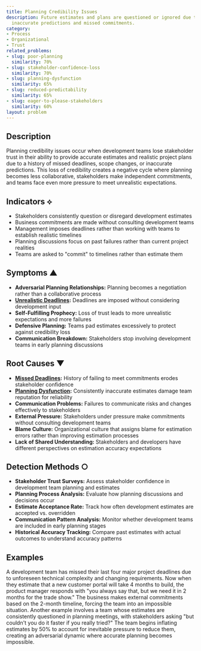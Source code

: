 ```yaml
---
title: Planning Credibility Issues
description: Future estimates and plans are questioned or ignored due to history of
  inaccurate predictions and missed commitments.
category:
- Process
- Organizational
- Trust
related_problems:
- slug: poor-planning
  similarity: 70%
- slug: stakeholder-confidence-loss
  similarity: 70%
- slug: planning-dysfunction
  similarity: 65%
- slug: reduced-predictability
  similarity: 65%
- slug: eager-to-please-stakeholders
  similarity: 60%
layout: problem
---
```


## Description

Planning credibility issues occur when development teams lose stakeholder trust in their ability to provide accurate estimates and realistic project plans due to a history of missed deadlines, scope changes, or inaccurate predictions. This loss of credibility creates a negative cycle where planning becomes less collaborative, stakeholders make independent commitments, and teams face even more pressure to meet unrealistic expectations.

## Indicators ⟡

- Stakeholders consistently question or disregard development estimates
- Business commitments are made without consulting development teams
- Management imposes deadlines rather than working with teams to establish realistic timelines
- Planning discussions focus on past failures rather than current project realities
- Teams are asked to "commit" to timelines rather than estimate them

## Symptoms ▲

- **Adversarial Planning Relationships:** Planning becomes a negotiation rather than a collaborative process
- **[Unrealistic Deadlines](unrealistic-deadlines.md):** Deadlines are imposed without considering development input
- **Self-Fulfilling Prophecy:** Loss of trust leads to more unrealistic expectations and more failures
- **Defensive Planning:** Teams pad estimates excessively to protect against credibility loss
- **Communication Breakdown:** Stakeholders stop involving development teams in early planning discussions

## Root Causes ▼

- **[Missed Deadlines](missed-deadlines.md):** History of failing to meet commitments erodes stakeholder confidence
- **[Planning Dysfunction](planning-dysfunction.md):** Consistently inaccurate estimates damage team reputation for reliability
- **Communication Problems:** Failures to communicate risks and changes effectively to stakeholders
- **External Pressure:** Stakeholders under pressure make commitments without consulting development teams
- **Blame Culture:** Organizational culture that assigns blame for estimation errors rather than improving estimation processes
- **Lack of Shared Understanding:** Stakeholders and developers have different perspectives on estimation accuracy expectations

## Detection Methods ○

- **Stakeholder Trust Surveys:** Assess stakeholder confidence in development team planning and estimates
- **Planning Process Analysis:** Evaluate how planning discussions and decisions occur
- **Estimate Acceptance Rate:** Track how often development estimates are accepted vs. overridden
- **Communication Pattern Analysis:** Monitor whether development teams are included in early planning stages
- **Historical Accuracy Tracking:** Compare past estimates with actual outcomes to understand accuracy patterns

## Examples

A development team has missed their last four major project deadlines due to unforeseen technical complexity and changing requirements. Now when they estimate that a new customer portal will take 4 months to build, the product manager responds with "you always say that, but we need it in 2 months for the trade show." The business makes external commitments based on the 2-month timeline, forcing the team into an impossible situation. Another example involves a team whose estimates are consistently questioned in planning meetings, with stakeholders asking "but couldn't you do it faster if you really tried?" The team begins inflating estimates by 50% to account for inevitable pressure to reduce them, creating an adversarial dynamic where accurate planning becomes impossible.